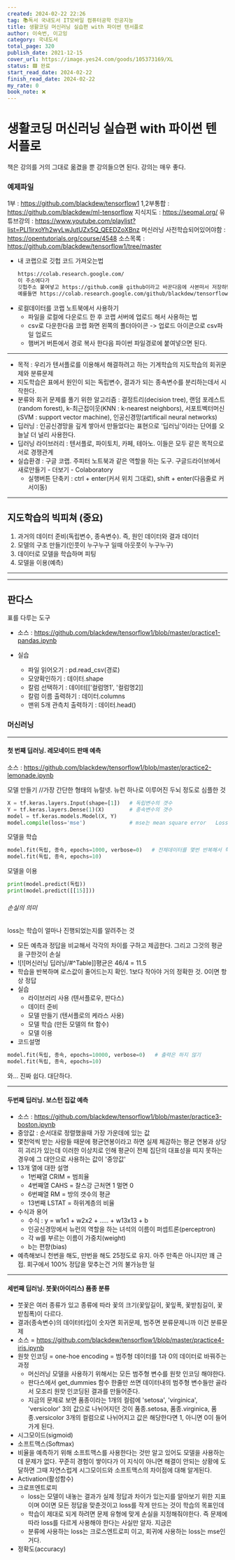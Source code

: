 ```yaml
---
created: 2024-02-22 22:26
tag: 📚독서 국내도서 IT모바일 컴퓨터공학 인공지능
title: 생활코딩 머신러닝 실습편 with 파이썬 텐서플로
author: 이숙번, 이고잉
category: 국내도서
total_page: 320
publish_date: 2021-12-15
cover_url: https://image.yes24.com/goods/105373169/XL
status: 🟩 완료
start_read_date: 2024-02-22
finish_read_date: 2024-02-22
my_rate: 0
book_note: ❌
---
```


# 생활코딩 머신러닝 실습편 with 파이썬 텐서플로
책은 강의를 거의 그대로 옮겼을 뿐 강의들으면 된다.
강의는 매우 좋다.

### 예제파일
1부 : https://github.com/blackdew/tensorflow1
1,2부통합 :  https://github.com/blackdew/ml-tensorflow
지식지도 : https://seomal.org/
유튜브강의 : https://www.youtube.com/playlist?list=PLl1irxoYh2wyLwJutUZx5Q_QEEDZoXBnz
머신러닝 사전학습되어있어야함 : https://opentutorials.org/course/4548
소스목록 : https://github.com/blackdew/tensorflow1/tree/master
- 내 코랩으로 깃헙 코드 가져오는법
  ```txt
  https://colab.research.google.com/
  이 주소에다가
  깃헙주소 붙여넣고 https://github.com을 github이라고 바꾼다음에 사본떠서 저장하면 내 코랩으로 바로 가져올 수 있다.
  예를들면 https://colab.research.google.com/github/blackdew/tensorflow1/blob/master/practice1-pandas.ipynb 
  ```
- 로컬데이터를 코랩 노트북에서 사용하기
	- 파일을 로컬에 다운로드 한 후 코랩 서버에 업로드 해서 사용하는 법
	- csv로 다운한다음 코랩 화면 왼쪽의 폴더아이콘 -> 업로드 아이콘으로 csv파일 업로드
	- 햄버거 버튼에서 경로 복사 한다음 파이썬 파일경로에 붙여넣으면 된다.

---

- 목적 : 우리가 텐서플로를 이용해서 해결하려고 하는 기계학습의 지도학습의 회귀문제와 분류문제
- 지도학습은 표에서 원인이 되는 독립변수, 결과가 되는 종속변수를 분리하는데서 시작한다.
- 분류와 회귀 문제를 풀기 위한 알고리즘 : 결정트리(decision tree), 랜덤 포레스트(random forest), k-최근접이웃(KNN : k-nearest neighbors), 서포트벡터머신(SVM : support vector machine), 인공신경망(artificail neural networks)
- 딥러닝 : 인공신경망을 깊게 쌓아서 만들었다는 표현으로 '딥러닝'이라는 단어를 오늘날 더 널리 사용한다.
- 딥러닝 라이브러리 : 텐서플로, 파이토치, 카페, 테아노. 이들은 모두 같은 목적으로 서로 경쟁관계
- 실습환경 : 구글 코랩. 주피터 노트북과 같은 역할을 하는 도구. 구글드라이브에서 새로만들기 - 더보기 - Colaboratory
	- 실행버튼 단축키 : ctrl + enter(커서 위치 그대로),   shift + enter(다음줄로 커서이동)
---
## 지도학습의 빅피쳐 (중요)
1. 과거의 데이터 준비(독립변수, 종속변수). 즉, 원인 데이터와 결과 데이터
2. 모델의 구조 만들기(인풋이 누구누구 일때 아웃풋이 누구누구)
3. 데이터로 모델을 학습하며 피팅
4. 모델을 이용(예측)

---


---
## 판다스
표를 다루는 도구
- 소스 : https://github.com/blackdew/tensorflow1/blob/master/practice1-pandas.ipynb

- 실습
	- 파일 읽어오기 : pd.read_csv(경로)
	- 모양확인하기 : 데이터.shape
	- 칼럼 선택하기 : 데이터[['컬럼명1', '컬럼명2]]
	- 칼럼 이름 출력하기 : 데이터.columns
	- 맨위 5개 관측치 출력하기 : 데이터.head()

### 머신러닝
---
#### 첫 번째 딥러닝. 레모네이드 판매 예측
소스 : https://github.com/blackdew/tensorflow1/blob/master/practice2-lemonade.ipynb

모델 만들기    //가장 간단한 형태의 뉴럴넷. 뉴런 하나로 이루어진 두뇌 정도로 심플한 것
```python
X = tf.keras.layers.Input(shape=[1])   # 독립변수의 갯수
Y = tf.keras.layers.Dense(1)(X)        # 종속변수의 갯수
model = tf.keras.models.Model(X, Y)
model.compile(loss='mse')              # mse는 mean square error   Loss로 사용한 값
```

모델을 학습
```python
model.fit(독립, 종속, epochs=1000, verbose=0)   # 전체데이터를 몇번 반복해서 학습할지
model.fit(독립, 종속, epochs=10)
```

모델을 이용
```python
print(model.predict(독립))
print(model.predict([[15]]))
```

###### 손실의 의미
loss는 학습이 얼마나 진행되었는지를 알려주는 것
- 모든 예측과 정답을 비교해서 각각의 차이를 구하고 제곱한다. 그리고 그것의 평균을 구한것이 손실
- ![![머신러닝 딥러닝/#^Table]]평균은 46/4 = 11.5
- 학습을 반복하며 로스값이 줄어드는지 확인. 1보다 작아야 거의 정확한 것. 0이면 항상 정답
- 실습
	- 라이브러리 사용  (텐서플로우, 판다스)
	- 데이터 준비
	- 모델 만들기 (텐서플로의 케라스 사용)
	- 모델 학습 (만든 모델의 fit 함수)
	- 모델 이용
- 코드설명
```python
model.fit(독립, 종속, epochs=10000, verbose=0)   # 출력은 하지 않기
model.fit(독립, 종속, epochs=10)
```

와... 진짜 쉽다. 대단하다. 

---
#### 두번째 딥러닝. 보스턴 집값 예측
- 소스 : https://github.com/blackdew/tensorflow1/blob/master/practice3-boston.ipynb
- 중앙값 : 순서대로 정렬했을때 가장 가운데에 있는 값
- 몇천억씩 받는 사람들 때문에 평균연봉이라고 하면 실제 체감하는 평균 연봉과 상당히 괴리가 있는데 이러한 이상치로 인해 평균이 전체 집단의 대표성을 띠지 못하는 경우에 그 대안으로 사용하는 값이 '중앙값'
- 13개 열에 대한 설명
	- 1번째열 CRIM = 범죄율
	- 4번째열 CAHS = 찰스강 근처면 1 멀면 0
	- 6번째열 RM = 방의 갯수의 평균
	- 13번째 LSTAT = 하위계층의 비율
- 수식과 용어
	- 수식 : y = w1x1 + w2x2 + ..... + w13x13 + b
	- 인공신경망에서 뉴런의 역할을 하는 녀석의 이름이 퍼셉트론(perceptron)
	- 각 w를 부르는 이름이 가중치(weight)
	- b는 편향(bias)
- 예측해보니 천번을 해도, 만번을 해도 25정도로 유지.  아주 만족은 아니지만 꽤 근접. 회구에서 100% 정답을 맞추는건 거의 불가능한 일
---
#### 세번째 딥러닝. 붓꽃(아이리스) 품종 분류
- 붓꽃은 여러 종류가 있고 종류에 따라 꽃의 크기(꽃잎길이, 꽃잎폭, 꽃받침길이, 꽃받침폭)이 다르다.
- 결과(종속변수)의 데이터타입이 숫자면 회귀문제, 범주면 분류문제니까 이건 분류문제
- 소스 = https://github.com/blackdew/tensorflow1/blob/master/practice4-iris.ipynb
- 원핫 인코딩 = one-hoe encoding = 범주형 데이터를 1과 0의 데이터로 바꿔주는 과정
	- 머신러닝 모델을 사용하기 위해서는 모든 범주형 변수를 원핫 인코딩 해야한다.
	- 판다스에서 get_dummies 함수 한줄만 쓰면 데이터내의 범주형 변수들만 골라서 모조리 원핫 인코딩된 결과를 만들어준다.
	- 지금의 문제로 보면 품종이라는 1개의 컬럼에 'setosa', 'virginica', 'versicolor' 3의 값으로 나뉘어지던 것이 품종.setosa, 품종.virginica, 품종.versicolor 3개의 컬럼으로 나뉘어지고 값은 해당한다면 1, 아니면 0이 들어가게 된다.
- 시그모이드(sigmoid)
- 소프트맥스(Softmax)
- 비율을 예측하기 위해 소프트맥스를 사용한다는 것만 알고 있어도 모델을 사용하는데 문제가 없다. 꾸준히 경험이 쌓이다가 이 지식이 아니면 해결이 안되는 상황에 도달하면 그때 자연스럽게 시그모이드와 소프트맥스의 차이점에 대해 알게된다.
- Activation(활성함수)
- 크로프엔트로피
	- loss는 모델이 내놓는 결과가 실제 정답과 차이가 있는지를 알아보기 위한 지표이며 0이면 모든 정답을 맞춘것이고 loss를 작게 만드는 것이 학습의 목표인데
	- 학습이 제대로 되게 하려면 문제 유형에 맞게 손실을 지정해줘야한다. 즉 문제에 따라 loss를 다르게 사용해야 한다는 사실만 알자. 지금은
	- 분류에 사용하는 loss는 크로스엔트로피 이고, 회귀에 사용하는 loss는 mse인 거다.
- 정확도(accuracy)